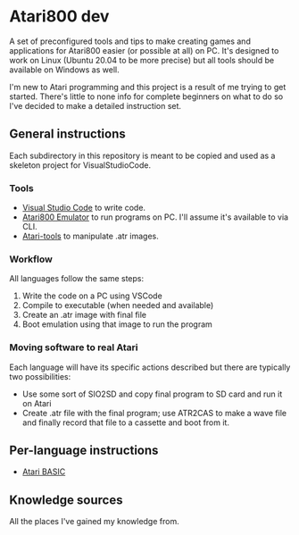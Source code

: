 # Atari800 dev

A set of preconfigured tools and tips to make creating games and applications for Atari800 easier (or possible at all) on PC.
It's designed to work on Linux (Ubuntu 20.04 to be more precise) but all tools should be available on Windows as well.

I'm new to Atari programming and this project is a result of me trying to get started. There's little to none info for complete beginners on what to do so I've decided to make a detailed instruction set.

## General instructions

Each subdirectory in this repository is meant to be copied and used as a skeleton project for VisualStudioCode.

### Tools

* [Visual Studio Code](https://code.visualstudio.com/) to write code.
* [Atari800 Emulator](https://atari800.github.io/) to run programs on PC. I'll assume it's available to via CLI.
* [Atari-tools](https://github.com/jhallen/atari-tools) to manipulate .atr images.

### Workflow

All languages follow the same steps:

1. Write the code on a PC using VSCode
1. Compile to executable (when needed and available)
1. Create an .atr image with final file
1. Boot emulation using that image to run the program

### Moving software to real Atari

Each language will have its specific actions described but there are typically two possibilities:

* Use some sort of SIO2SD and copy final program to SD card and run it on Atari
* Create .atr file with the final program; use ATR2CAS to make a wave file and finally record that file to a cassette and boot from it.

## Per-language instructions

* [Atari BASIC](AtariBASIC/README.mc)

## Knowledge sources

All the places I've gained my knowledge from.
